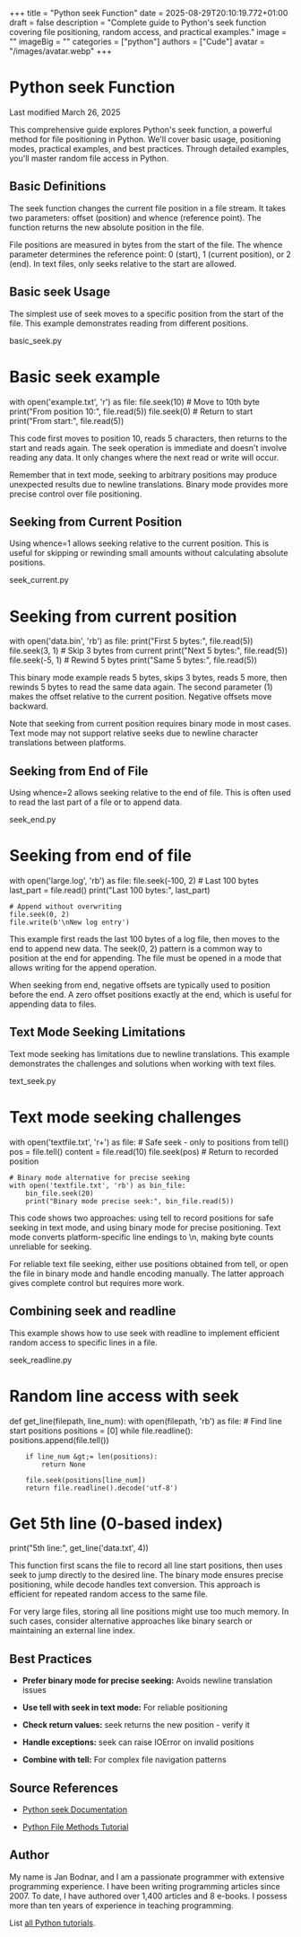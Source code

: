 +++
title = "Python seek Function"
date = 2025-08-29T20:10:19.772+01:00
draft = false
description = "Complete guide to Python's seek function covering file positioning, random access, and practical examples."
image = ""
imageBig = ""
categories = ["python"]
authors = ["Cude"]
avatar = "/images/avatar.webp"
+++

# Python seek Function

Last modified March 26, 2025

This comprehensive guide explores Python's seek function, a
powerful method for file positioning in Python. We'll cover basic usage,
positioning modes, practical examples, and best practices. Through detailed
examples, you'll master random file access in Python.

## Basic Definitions

The seek function changes the current file position in a file
stream. It takes two parameters: offset (position) and whence (reference
point). The function returns the new absolute position in the file.

File positions are measured in bytes from the start of the file. The
whence parameter determines the reference point: 0 (start), 1
(current position), or 2 (end). In text files, only seeks relative to the
start are allowed.

## Basic seek Usage

The simplest use of seek moves to a specific position from the
start of the file. This example demonstrates reading from different positions.

basic_seek.py
  

# Basic seek example
with open('example.txt', 'r') as file:
    file.seek(10)  # Move to 10th byte
    print("From position 10:", file.read(5))
    file.seek(0)   # Return to start
    print("From start:", file.read(5))

This code first moves to position 10, reads 5 characters, then returns to the
start and reads again. The seek operation is immediate and
doesn't involve reading any data. It only changes where the next read or
write will occur.

Remember that in text mode, seeking to arbitrary positions may produce
unexpected results due to newline translations. Binary mode provides more
precise control over file positioning.

## Seeking from Current Position

Using whence=1 allows seeking relative to the current position.
This is useful for skipping or rewinding small amounts without calculating
absolute positions.

seek_current.py
  

# Seeking from current position
with open('data.bin', 'rb') as file:
    print("First 5 bytes:", file.read(5))
    file.seek(3, 1)  # Skip 3 bytes from current
    print("Next 5 bytes:", file.read(5))
    file.seek(-5, 1)  # Rewind 5 bytes
    print("Same 5 bytes:", file.read(5))

This binary mode example reads 5 bytes, skips 3 bytes, reads 5 more, then
rewinds 5 bytes to read the same data again. The second parameter (1) makes
the offset relative to the current position. Negative offsets move backward.

Note that seeking from current position requires binary mode in most cases.
Text mode may not support relative seeks due to newline character
translations between platforms.

## Seeking from End of File

Using whence=2 allows seeking relative to the end of file. This
is often used to read the last part of a file or to append data.

seek_end.py
  

# Seeking from end of file
with open('large.log', 'rb') as file:
    file.seek(-100, 2)  # Last 100 bytes
    last_part = file.read()
    print("Last 100 bytes:", last_part)
    
    # Append without overwriting
    file.seek(0, 2)
    file.write(b'\nNew log entry')

This example first reads the last 100 bytes of a log file, then moves to the
end to append new data. The seek(0, 2) pattern is a common way
to position at the end for appending. The file must be opened in a mode that
allows writing for the append operation.

When seeking from end, negative offsets are typically used to position before
the end. A zero offset positions exactly at the end, which is useful for
appending data to files.

## Text Mode Seeking Limitations

Text mode seeking has limitations due to newline translations. This example
demonstrates the challenges and solutions when working with text files.

text_seek.py
  

# Text mode seeking challenges
with open('textfile.txt', 'r+') as file:
    # Safe seek - only to positions from tell()
    pos = file.tell()
    content = file.read(10)
    file.seek(pos)  # Return to recorded position
    
    # Binary mode alternative for precise seeking
    with open('textfile.txt', 'rb') as bin_file:
        bin_file.seek(20)
        print("Binary mode precise seek:", bin_file.read(5))

This code shows two approaches: using tell to record positions
for safe seeking in text mode, and using binary mode for precise positioning.
Text mode converts platform-specific line endings to \n, making
byte counts unreliable for seeking.

For reliable text file seeking, either use positions obtained from
tell, or open the file in binary mode and handle encoding
manually. The latter approach gives complete control but requires more work.

## Combining seek and readline

This example shows how to use seek with readline to
implement efficient random access to specific lines in a file.

seek_readline.py
  

# Random line access with seek
def get_line(filepath, line_num):
    with open(filepath, 'rb') as file:
        # Find line start positions
        positions = [0]
        while file.readline():
            positions.append(file.tell())
        
        if line_num &gt;= len(positions):
            return None
            
        file.seek(positions[line_num])
        return file.readline().decode('utf-8')

# Get 5th line (0-based index)
print("5th line:", get_line('data.txt', 4))

This function first scans the file to record all line start positions, then
uses seek to jump directly to the desired line. The binary mode
ensures precise positioning, while decode handles text
conversion. This approach is efficient for repeated random access to the same
file.

For very large files, storing all line positions might use too much memory. In
such cases, consider alternative approaches like binary search or maintaining
an external line index.

## Best Practices

- **Prefer binary mode for precise seeking:** Avoids newline translation issues

- **Use tell with seek in text mode:** For reliable positioning

- **Check return values:** seek returns the new position - verify it

- **Handle exceptions:** seek can raise IOError on invalid positions

- **Combine with tell:** For complex file navigation patterns

## Source References

- [Python seek Documentation](https://docs.python.org/3/library/io.html#io.IOBase.seek)

- [Python File Methods Tutorial](https://docs.python.org/3/tutorial/inputoutput.html#methods-of-file-objects)

## Author

My name is Jan Bodnar, and I am a passionate programmer with extensive
programming experience. I have been writing programming articles since 2007.
To date, I have authored over 1,400 articles and 8 e-books. I possess more
than ten years of experience in teaching programming.

List [all Python tutorials](/python/).